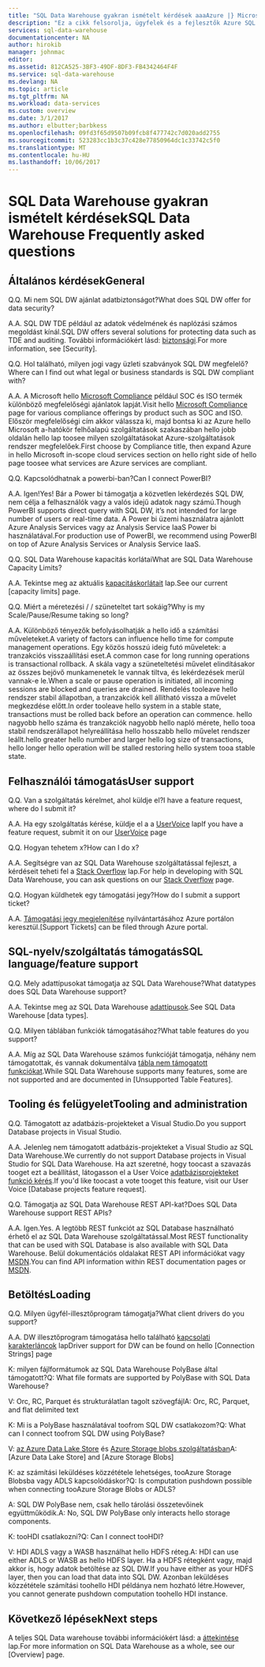 ```yaml
---
title: "SQL Data Warehouse gyakran ismételt kérdések aaaAzure |} Microsoft Docs"
description: "Ez a cikk felsorolja, ügyfelek és a fejlesztők Azure SQL Data Warehouse kapcsolatos gyakran ismételt kérdések"
services: sql-data-warehouse
documentationcenter: NA
author: hirokib
manager: johnmac
editor: 
ms.assetid: 812CA525-3BF3-49DF-8DF3-FB4342464F4F
ms.service: sql-data-warehouse
ms.devlang: NA
ms.topic: article
ms.tgt_pltfrm: NA
ms.workload: data-services
ms.custom: overview
ms.date: 3/1/2017
ms.author: elbutter;barbkess
ms.openlocfilehash: 09fd3f65d9507b09fcb8f477742c7d020add2755
ms.sourcegitcommit: 523283cc1b3c37c428e77850964dc1c33742c5f0
ms.translationtype: MT
ms.contentlocale: hu-HU
ms.lasthandoff: 10/06/2017
---
```

# <a name="sql-data-warehouse-frequently-asked-questions"></a><span data-ttu-id="7188b-103">SQL Data Warehouse gyakran ismételt kérdések</span><span class="sxs-lookup"><span data-stu-id="7188b-103">SQL Data Warehouse Frequently asked questions</span></span>

## <a name="general"></a><span data-ttu-id="7188b-104">Általános kérdések</span><span class="sxs-lookup"><span data-stu-id="7188b-104">General</span></span>

<span data-ttu-id="7188b-105">Q.</span><span class="sxs-lookup"><span data-stu-id="7188b-105">Q.</span></span> <span data-ttu-id="7188b-106">Mi nem SQL DW ajánlat adatbiztonságot?</span><span class="sxs-lookup"><span data-stu-id="7188b-106">What does SQL DW offer for data security?</span></span>

<span data-ttu-id="7188b-107">A.</span><span class="sxs-lookup"><span data-stu-id="7188b-107">A.</span></span> <span data-ttu-id="7188b-108">SQL DW TDE például az adatok védelmének és naplózási számos megoldást kínál.</span><span class="sxs-lookup"><span data-stu-id="7188b-108">SQL DW offers several solutions for protecting data such as TDE and auditing.</span></span> <span data-ttu-id="7188b-109">További információkért lásd: [biztonsági].</span><span class="sxs-lookup"><span data-stu-id="7188b-109">For more information, see [Security].</span></span>

<span data-ttu-id="7188b-110">Q.</span><span class="sxs-lookup"><span data-stu-id="7188b-110">Q.</span></span> <span data-ttu-id="7188b-111">Hol található, milyen jogi vagy üzleti szabványok SQL DW megfelelő?</span><span class="sxs-lookup"><span data-stu-id="7188b-111">Where can I find out what legal or business standards is SQL DW compliant with?</span></span>

<span data-ttu-id="7188b-112">A.</span><span class="sxs-lookup"><span data-stu-id="7188b-112">A.</span></span> <span data-ttu-id="7188b-113">A Microsoft hello [Microsoft Compliance] például SOC és ISO termék különböző megfelelőségi ajánlatok lapját.</span><span class="sxs-lookup"><span data-stu-id="7188b-113">Visit hello [Microsoft Compliance] page for various compliance offerings by product such as SOC and ISO.</span></span> <span data-ttu-id="7188b-114">Először megfelelőségi cím akkor válassza ki, majd bontsa ki az Azure hello Microsoft a-hatókör felhőalapú szolgáltatások szakaszában hello jobb oldalán hello lap toosee milyen szolgáltatásokat Azure-szolgáltatások rendszer megfelelőek.</span><span class="sxs-lookup"><span data-stu-id="7188b-114">First choose by Compliance title, then expand Azure in hello Microsoft in-scope cloud services section on hello right side of hello page toosee what services are Azure services are compliant.</span></span>

<span data-ttu-id="7188b-115">Q.</span><span class="sxs-lookup"><span data-stu-id="7188b-115">Q.</span></span> <span data-ttu-id="7188b-116">Kapcsolódhatnak a powerbi-ban?</span><span class="sxs-lookup"><span data-stu-id="7188b-116">Can I connect PowerBI?</span></span>

<span data-ttu-id="7188b-117">A.</span><span class="sxs-lookup"><span data-stu-id="7188b-117">A.</span></span> <span data-ttu-id="7188b-118">Igen!</span><span class="sxs-lookup"><span data-stu-id="7188b-118">Yes!</span></span> <span data-ttu-id="7188b-119">Bár a Power bi támogatja a közvetlen lekérdezés SQL DW, nem célja a felhasználók vagy a valós idejű adatok nagy számú.</span><span class="sxs-lookup"><span data-stu-id="7188b-119">Though PowerBI supports direct query with SQL DW, it’s not intended for large number of users or real-time data.</span></span> <span data-ttu-id="7188b-120">A Power bi üzemi használatra ajánlott Azure Analysis Services vagy az Analysis Service IaaS Power bi használatával.</span><span class="sxs-lookup"><span data-stu-id="7188b-120">For production use of PowerBI, we recommend using PowerBI on top of Azure Analysis Services or Analysis Service IaaS.</span></span> 

<span data-ttu-id="7188b-121">Q.</span><span class="sxs-lookup"><span data-stu-id="7188b-121">Q.</span></span> <span data-ttu-id="7188b-122">SQL Data Warehouse kapacitás korlátai</span><span class="sxs-lookup"><span data-stu-id="7188b-122">What are SQL Data Warehouse Capacity Limits?</span></span>

<span data-ttu-id="7188b-123">A.</span><span class="sxs-lookup"><span data-stu-id="7188b-123">A.</span></span> <span data-ttu-id="7188b-124">Tekintse meg az aktuális [kapacitáskorlátait] lap.</span><span class="sxs-lookup"><span data-stu-id="7188b-124">See our current [capacity limits] page.</span></span> 

<span data-ttu-id="7188b-125">Q.</span><span class="sxs-lookup"><span data-stu-id="7188b-125">Q.</span></span> <span data-ttu-id="7188b-126">Miért a méretezési / / szüneteltet tart sokáig?</span><span class="sxs-lookup"><span data-stu-id="7188b-126">Why is my Scale/Pause/Resume taking so long?</span></span>

<span data-ttu-id="7188b-127">A.</span><span class="sxs-lookup"><span data-stu-id="7188b-127">A.</span></span> <span data-ttu-id="7188b-128">Különböző tényezők befolyásolhatják a hello idő a számítási műveleteket.</span><span class="sxs-lookup"><span data-stu-id="7188b-128">A variety of factors can influence hello time for compute management operations.</span></span> <span data-ttu-id="7188b-129">Egy közös hosszú ideig futó műveletek: a tranzakciós visszaállítási eset.</span><span class="sxs-lookup"><span data-stu-id="7188b-129">A common case for  long running operations is transactional rollback.</span></span> <span data-ttu-id="7188b-130">A skála vagy a szüneteltetési művelet elindításakor az összes bejövő munkamenetek le vannak tiltva, és lekérdezések merül vannak-e le.</span><span class="sxs-lookup"><span data-stu-id="7188b-130">When a scale or pause operation is initiated, all incoming sessions are blocked and queries are drained.</span></span> <span data-ttu-id="7188b-131">Rendelés tooleave hello rendszer stabil állapotban, a tranzakciók kell állítható vissza a művelet megkezdése előtt.</span><span class="sxs-lookup"><span data-stu-id="7188b-131">In order tooleave hello system in a stable state, transactions must be rolled back before an operation can commence.</span></span> <span data-ttu-id="7188b-132">hello nagyobb hello száma és tranzakciók nagyobb hello napló mérete, hello tooa stabil rendszerállapot helyreállítása hello hosszabb hello művelet rendszer leállt.</span><span class="sxs-lookup"><span data-stu-id="7188b-132">hello greater hello number and larger hello log size of transactions, hello longer hello operation will be stalled restoring hello system tooa stable state.</span></span>

## <a name="user-support"></a><span data-ttu-id="7188b-133">Felhasználói támogatás</span><span class="sxs-lookup"><span data-stu-id="7188b-133">User support</span></span>

<span data-ttu-id="7188b-134">Q.</span><span class="sxs-lookup"><span data-stu-id="7188b-134">Q.</span></span> <span data-ttu-id="7188b-135">Van a szolgáltatás kérelmet, ahol küldje el?</span><span class="sxs-lookup"><span data-stu-id="7188b-135">I have a feature request, where do I submit it?</span></span>

<span data-ttu-id="7188b-136">A.</span><span class="sxs-lookup"><span data-stu-id="7188b-136">A.</span></span> <span data-ttu-id="7188b-137">Ha egy szolgáltatás kérése, küldje el a a [UserVoice] lap</span><span class="sxs-lookup"><span data-stu-id="7188b-137">If you have a feature request, submit it on our [UserVoice] page</span></span>

<span data-ttu-id="7188b-138">Q.</span><span class="sxs-lookup"><span data-stu-id="7188b-138">Q.</span></span> <span data-ttu-id="7188b-139">Hogyan tehetem x?</span><span class="sxs-lookup"><span data-stu-id="7188b-139">How can I do x?</span></span>

<span data-ttu-id="7188b-140">A.</span><span class="sxs-lookup"><span data-stu-id="7188b-140">A.</span></span> <span data-ttu-id="7188b-141">Segítségre van az SQL Data Warehouse szolgáltatással fejleszt, a kérdéseit teheti fel a [Stack Overflow] lap.</span><span class="sxs-lookup"><span data-stu-id="7188b-141">For help in developing with SQL Data Warehouse, you can ask questions on our [Stack Overflow] page.</span></span> 

<span data-ttu-id="7188b-142">Q.</span><span class="sxs-lookup"><span data-stu-id="7188b-142">Q.</span></span> <span data-ttu-id="7188b-143">Hogyan küldhetek egy támogatási jegy?</span><span class="sxs-lookup"><span data-stu-id="7188b-143">How do I submit a support ticket?</span></span>

<span data-ttu-id="7188b-144">A.</span><span class="sxs-lookup"><span data-stu-id="7188b-144">A.</span></span> <span data-ttu-id="7188b-145">[Támogatási jegy megjelenítése] nyilvántartásához Azure portálon keresztül.</span><span class="sxs-lookup"><span data-stu-id="7188b-145">[Support Tickets] can be filed through Azure portal.</span></span>

## <a name="sql-languagefeature-support"></a><span data-ttu-id="7188b-146">SQL-nyelv/szolgáltatás támogatás</span><span class="sxs-lookup"><span data-stu-id="7188b-146">SQL language/feature support</span></span> 

<span data-ttu-id="7188b-147">Q.</span><span class="sxs-lookup"><span data-stu-id="7188b-147">Q.</span></span> <span data-ttu-id="7188b-148">Mely adattípusokat támogatja az SQL Data Warehouse?</span><span class="sxs-lookup"><span data-stu-id="7188b-148">What datatypes does SQL Data Warehouse support?</span></span>

<span data-ttu-id="7188b-149">A.</span><span class="sxs-lookup"><span data-stu-id="7188b-149">A.</span></span> <span data-ttu-id="7188b-150">Tekintse meg az SQL Data Warehouse [adattípusok].</span><span class="sxs-lookup"><span data-stu-id="7188b-150">See SQL Data Warehouse [data types].</span></span>

<span data-ttu-id="7188b-151">Q.</span><span class="sxs-lookup"><span data-stu-id="7188b-151">Q.</span></span> <span data-ttu-id="7188b-152">Milyen táblában funkciók támogatásához?</span><span class="sxs-lookup"><span data-stu-id="7188b-152">What table features do you support?</span></span>

<span data-ttu-id="7188b-153">A.</span><span class="sxs-lookup"><span data-stu-id="7188b-153">A.</span></span> <span data-ttu-id="7188b-154">Míg az SQL Data Warehouse számos funkcióját támogatja, néhány nem támogatottak, és vannak dokumentálva [tábla nem támogatott funkciókat].</span><span class="sxs-lookup"><span data-stu-id="7188b-154">While SQL Data Warehouse supports many features, some are not supported and are documented in [Unsupported Table Features].</span></span>

## <a name="tooling-and-administration"></a><span data-ttu-id="7188b-155">Tooling és felügyelet</span><span class="sxs-lookup"><span data-stu-id="7188b-155">Tooling and administration</span></span>

<span data-ttu-id="7188b-156">Q.</span><span class="sxs-lookup"><span data-stu-id="7188b-156">Q.</span></span> <span data-ttu-id="7188b-157">Támogatott az adatbázis-projekteket a Visual Studio.</span><span class="sxs-lookup"><span data-stu-id="7188b-157">Do you support Database projects in Visual Studio.</span></span>

<span data-ttu-id="7188b-158">A.</span><span class="sxs-lookup"><span data-stu-id="7188b-158">A.</span></span> <span data-ttu-id="7188b-159">Jelenleg nem támogatott adatbázis-projekteket a Visual Studio az SQL Data Warehouse.</span><span class="sxs-lookup"><span data-stu-id="7188b-159">We currently do not support Database projects in Visual Studio for SQL Data Warehouse.</span></span> <span data-ttu-id="7188b-160">Ha azt szeretné, hogy toocast a szavazás tooget ezt a beállítást, látogasson el a User Voice [adatbázisprojekteket funkció kérés].</span><span class="sxs-lookup"><span data-stu-id="7188b-160">If you'd like toocast a vote tooget this feature, visit our User Voice [Database projects feature request].</span></span>

<span data-ttu-id="7188b-161">Q.</span><span class="sxs-lookup"><span data-stu-id="7188b-161">Q.</span></span> <span data-ttu-id="7188b-162">Támogatja az SQL Data Warehouse REST API-kat?</span><span class="sxs-lookup"><span data-stu-id="7188b-162">Does SQL Data Warehouse support REST APIs?</span></span>

<span data-ttu-id="7188b-163">A.</span><span class="sxs-lookup"><span data-stu-id="7188b-163">A.</span></span> <span data-ttu-id="7188b-164">Igen.</span><span class="sxs-lookup"><span data-stu-id="7188b-164">Yes.</span></span> <span data-ttu-id="7188b-165">A legtöbb REST funkciót az SQL Database használható érhető el az SQL Data Warehouse szolgáltatással.</span><span class="sxs-lookup"><span data-stu-id="7188b-165">Most REST functionality that can be used with SQL Database is also available with SQL Data Warehouse.</span></span> <span data-ttu-id="7188b-166">Belül dokumentációs oldalakat REST API információkat vagy [MSDN].</span><span class="sxs-lookup"><span data-stu-id="7188b-166">You can find API information within REST documentation pages or [MSDN].</span></span>


## <a name="loading"></a><span data-ttu-id="7188b-167">Betöltés</span><span class="sxs-lookup"><span data-stu-id="7188b-167">Loading</span></span>

<span data-ttu-id="7188b-168">Q.</span><span class="sxs-lookup"><span data-stu-id="7188b-168">Q.</span></span> <span data-ttu-id="7188b-169">Milyen ügyfél-illesztőprogram támogatja?</span><span class="sxs-lookup"><span data-stu-id="7188b-169">What client drivers do you support?</span></span>

<span data-ttu-id="7188b-170">A.</span><span class="sxs-lookup"><span data-stu-id="7188b-170">A.</span></span> <span data-ttu-id="7188b-171">DW illesztőprogram támogatása hello található [kapcsolati karakterláncok] lap</span><span class="sxs-lookup"><span data-stu-id="7188b-171">Driver support for DW can be found on hello [Connection Strings] page</span></span>

<span data-ttu-id="7188b-172">K: milyen fájlformátumok az SQL Data Warehouse PolyBase által támogatott?</span><span class="sxs-lookup"><span data-stu-id="7188b-172">Q: What file formats are supported by PolyBase with SQL Data Warehouse?</span></span>

<span data-ttu-id="7188b-173">V: Orc, RC, Parquet és strukturálatlan tagolt szövegfájl</span><span class="sxs-lookup"><span data-stu-id="7188b-173">A: Orc, RC, Parquet, and flat delimited text</span></span>

<span data-ttu-id="7188b-174">K: Mi is a PolyBase használatával toofrom SQL DW csatlakozom?</span><span class="sxs-lookup"><span data-stu-id="7188b-174">Q: What can I connect toofrom SQL DW using PolyBase?</span></span> 

<span data-ttu-id="7188b-175">V: [az Azure Data Lake Store] és [Azure Storage blobs szolgáltatásban]</span><span class="sxs-lookup"><span data-stu-id="7188b-175">A: [Azure Data Lake Store] and [Azure Storage Blobs]</span></span>

<span data-ttu-id="7188b-176">K: az számítási leküldéses közzététele lehetséges, tooAzure Storage Blobsba vagy ADLS kapcsolódáskor?</span><span class="sxs-lookup"><span data-stu-id="7188b-176">Q: Is computation pushdown possible  when connecting tooAzure Storage Blobs or ADLS?</span></span> 

<span data-ttu-id="7188b-177">A: SQL DW PolyBase nem, csak hello tárolási összetevőinek együttműködik.</span><span class="sxs-lookup"><span data-stu-id="7188b-177">A: No, SQL DW PolyBase only interacts hello storage components.</span></span> 

<span data-ttu-id="7188b-178">K: tooHDI csatlakozni?</span><span class="sxs-lookup"><span data-stu-id="7188b-178">Q: Can I connect tooHDI?</span></span>

<span data-ttu-id="7188b-179">V: HDI ADLS vagy a WASB használhat hello HDFS réteg.</span><span class="sxs-lookup"><span data-stu-id="7188b-179">A: HDI can use either ADLS or WASB as hello HDFS layer.</span></span> <span data-ttu-id="7188b-180">Ha a HDFS rétegként vagy, majd akkor is, hogy adatok betöltése az SQL DW.</span><span class="sxs-lookup"><span data-stu-id="7188b-180">If you have either as your HDFS layer, then you can load that data into SQL DW.</span></span> <span data-ttu-id="7188b-181">Azonban leküldéses közzététele számítási toohello HDI példánya nem hozható létre.</span><span class="sxs-lookup"><span data-stu-id="7188b-181">However, you cannot generate pushdown computation toohello HDI instance.</span></span> 

## <a name="next-steps"></a><span data-ttu-id="7188b-182">Következő lépések</span><span class="sxs-lookup"><span data-stu-id="7188b-182">Next steps</span></span>
<span data-ttu-id="7188b-183">A teljes SQL Data warehouse további információkért lásd: a [áttekintése] lap.</span><span class="sxs-lookup"><span data-stu-id="7188b-183">For more information on SQL Data Warehouse as a whole, see our [Overview] page.</span></span>


<!-- Article references -->
[UserVoice]: https://feedback.azure.com/forums/307516-sql-data-warehouse
[kapcsolati karakterláncok]: ./sql-data-warehouse-connection-strings.md
[Stack Overflow]: http://stackoverflow.com/questions/tagged/azure-sqldw
[Támogatási jegy megjelenítése]: ./sql-data-warehouse-get-started-create-support-ticket.md
[biztonsági]: ./sql-data-warehouse-overview-manage-security.md
[Microsoft Compliance]: https://www.microsoft.com/en-us/trustcenter/compliance/complianceofferings
[kapacitáskorlátait]: ./sql-data-warehouse-service-capacity-limits.md
[adattípusok]: ./sql-data-warehouse-tables-data-types.md
[tábla nem támogatott funkciókat]: ./sql-data-warehouse-tables-overview.md#unsupported-table-features
[az Azure Data Lake Store]: ./sql-data-warehouse-load-from-azure-data-lake-store.md
[Azure Storage blobs szolgáltatásban]: ./sql-data-warehouse-load-from-azure-blob-storage-with-polybase.md
[adatbázisprojekteket funkció kérés]: https://feedback.azure.com/forums/307516-sql-data-warehouse/suggestions/13313247-database-project-from-visual-studio-to-support-azu
[MSDN]: https://msdn.microsoft.com/en-us/library/azure/mt163685.aspx
[áttekintése]: ./sql-data-warehouse-overview-faq.md